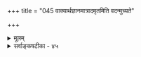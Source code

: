 +++
title = "045 वाक्यार्थज्ञानमात्रादमृतमिति वदन्मुच्यते"

+++
<details><summary>मूलम्</summary>

वाक्यार्थज्ञानमात्रादमृतमिति वदन्मुच्यते किं श्रुतेऽस्मिन् बाढं चेन्मानबाधस्स यदनुभवति प्रागिवाद्यापि दुःखम् ।  
ध्यानादीनां विधानं भवति च वितथं तन्न युक्तं न चेष्टं ध्यानाद्यङ्गाढ्यशब्दोदितचरममतेर्नाधिकं वः प्रकाश्यम् ॥ ४५ ॥
</details>

<details><summary>सर्वाङ्कषटीका - ४५</summary>

एवं प्राचीनमद्वैतमतद्वयं निराकृत्य, अन्तिमं शाब्दापरोक्षवादं निराकरोति - वाक्यार्थेत्यादि। वाक्यार्थ- **ज्ञानमात्रात्** =‘तत्त्वमसि' **इत्यादिवाक्यजन्यब्रह्मात्मैक्यज्ञानादेवअमृतम्** = मोक्षः भवतिइति वदन्भवान्, **अस्मिन्** = एतादृशवाक्ये श्रुते मुच्यते **किम्** = संसारबन्धात् मुक्तो भवति किम् ? बाढं चेत् 'सत्यम्, भवति' इति चेत्, **मानबाधः** = प्रत्यक्षविरोधः, **यत्** = **यस्मात्सः** = **तादृशश्रवणजन्यज्ञानवान्प्रागिव** = तादृशवाक्यश्रवणात् पूर्वं यथा, **तथैवअद्यापि** = **श्रवणानन्तरमपिदुःखम्** = संसारदुःखम् अनुभवति, तस्मात्मानबाधः इत्यन्वयः ॥ 

[[267]] 

ध्यानादीनां विधानं भवति च वितथं, तन्न युक्तं न चेष्टं 

ध्यानाद्यङ्गाढ्यशब्दोदितचरममतेर्नाधिकं वः प्रकाश्यम् ॥45॥ 

 

अयमाशयः - 'द्वितीयाद्वै भयं भवति' (बृ. 3-4-2 ) इति भेदज्ञानमेव भयकारणमुच्यते । स एव संसारः, बन्ध इति च कथ्यते । अद्वितीयत्वज्ञानमेव **एतद्भयनिवृत्तिकारणम्** = बन्धनिवृत्तिकाणम् । बन्धनिवृत्तिरेव चामृतत्त्वमित्यपि सिद्धम् । अतश्च 'तत्त्वमसि' 'अयमात्मा ब्रह्म' (बृ.6-4-5 ) इत्यादि - ब्रह्माद्वैतज्ञानमेव **मुक्तिहेतुः** =बन्धनिवृत्तिहेतुः सिद्धः । 'आत्मा वा अरे द्रष्टव्यः श्रोतव्यो मन्तव्यो निदिध्यासितव्यः' (बृ.4-4-5, 6-5-6 ) इत्यत्रोक्तं श्रवणं चाद्वैतवाक्यश्रवणमेवात्मदर्शनहेतुः प्रतिपाद्यते । श्रवणजन्यमेतद्ज्ञानमेव वाक्यजन्यवाक्यार्थज्ञानं मुक्तिहेतुरुच्यते । अत्रैवं प्रश्नः - वाक्यजन्यमेतादृशज्ञानं तादृशवाक्यं श्रुतवतः व्युत्पन्नस्य सर्वस्यापि जायते । तत्राप्रामाण्यादिज्ञानमपि नास्त्येव । अथापि तस्य बन्धनिवृत्तिः तावन्मात्रादेव भवति वा? यदि भवतीत्युच्यते; कस्यापि तथा नानुभवः किल; पूर्ववदेव संसारबन्धस्तथैवानुभूयते किल । अत इदमनुभवविरुद्धम् ॥ 

1 

ननु उक्तमत्र समाधानम् – ' नावगतब्रह्मात्मभावस्य यथा पूर्वं संसारित्वम् । यस्य तु यथापूर्वं संसारित्वम्, नासाववगतब्रह्मात्मभावः' इतीति चेत्तत्राह - ध्यानादीनामित्यादि । आदिना मननग्रहणम् । ‘श्रोतव्यः' इत्युक्तवाक्यजन्यवाक्यार्थज्ञानमात्रेण यदि संसारनिवृत्तिः, तर्हि ‘मन्तव्यः निदिध्यासितव्यः', इति मननध्यानयोः विधानं **वितथम्** = व्यर्थं भवति । तत् न **युक्तम्** = श्रुतिवाक्यस्य वैयर्थ्यं न हि युक्तम् । यूपादित्यादिवाक्यवत् गत्यन्तराभावे किं कर्तुं शक्यते ? इत्यत्र – न इष्टं **च** = नाङ्गीकृतं चेति ॥ 

दार्शनिकस्तु भामतीकारः, ‘शतशः संस्कृतमपि कलमबीजं न हि यवाङ्कुरं जनयेत्' इति न्यायेन शब्दस्यापरोक्षजनकत्वासंभवं पश्यन्, मानसमेवापरोक्षं ज्ञानमित्याह । यद्यपि श्रीशङ्कराचार्यैः परोक्षज्ञानम् अपरोक्षभ्रमनिवर्तकं न भवेत् - इति वादः नाङ्गीकृतः । अत एव ' वेदप्रमाणजनितब्रह्मात्मभावस्य संसारनिवृत्तिरवश्यं भवेत्' इति वेदोपर्येव भारो निक्षिप्यते तैः । अत एवात्र पूर्वंम् (श्लो. 43 ) परोक्षादपि प्रत्यक्षबाधः उपपादितः । अतोऽत्र शाब्दापरोक्षवादस्य नास्त्यावश्यकता; तथापि, 'परोक्षत्वापरोक्षत्वे न प्रमाणस्वरूपकृते; किन्तु प्रमेयस्वरूपकृते' इति बौद्धवादमवलम्ब्य शब्दस्यापरोक्षजनकत्वं विवरणकृता साध्यते । आहत्य च, पक्षत्रयेऽपि ध्यानमननयोस्सार्थक्यम् । भेदवासनाया बहोः कालादेव रूढमूलत्वात् श्रवणमात्रेण भेदवासनाधीनो भ्रमो न निवर्तेत । अतः पुनः पुनः श्रवणं मननं ध्यानं चावश्यकमेवेति न वैयर्थ्यमित्यत्राह – ध्यानादीति । ध्यानादिभिः अङ्गैः **आढ्येन** = प्राप्तबलेन शब्देन **उदिता** = उत्पन्ना या **चरमा** = अन्तिमा **मतिः** = अपरोक्षरूपं ज्ञानम्, तस्यापि **प्रकाश्यम्** = प्रकाशनीयम्, **अधिकम्** = अधिकांशः 

निर्विशेषवादिनस्तव **न** = न भवत्येव । प्राथमिक श्रवणजन्यज्ञानापेक्षया मनननिदिध्यासनयोः अधिकविषयत्वे, ताभ्यां प्रथमोत्पन्नज्ञानस्य पोषणं न सर्वथा भवेत्, भिन्नविषयकत्वात् । निर्विशेषवादे ब्रह्मविषयकज्ञानेषु तारतम्यादिकं न संभवति । एवम् अधिकविषयत्वाभावे सति प्राथमिकं ज्ञानं न भ्रमनिवर्तकम्, अन्तिमं तु 

 

[[268]] 

निवर्तकमिति कथं युज्यते ? परोक्षत्वापरोक्षत्वे तु न प्रयोजके इति च दर्शितमेव ( श्लो. 43 ) ! निरस्यते च समनन्तरश्लोक एव शब्दापरोक्षवादोऽपि । अतश्च वाक्यार्थज्ञानमपि न मोक्षसाधनम्, किन्तु भक्तिरूपापन्नमुपासनात्मकं ज्ञानमेव । दूराद्वा रज्जुं पश्यन् 'अयं सर्पः' इति भ्राम्यति पुरुषः । समीपमुपसर्पन्, 'नायं सर्पः, किन्तु रज्जुः' इति निश्चिनोति । दीर्घत्वादिसामान्याकारदर्शनेन भ्रमः । सर्पत्वादिविशेषाकारदर्शनेन च भ्रमनिवृत्तिः । एवञ्च भ्रमसंशयादिकम्, तन्निवृत्तिर्वा वस्तुनस्सधर्मकत्व एव संभवेत् । ब्रह्म तु निर्वि- शेषम् । तत्रोत्पन्नं ज्ञानं सर्वदैकरूपमेव भवेत् । एवं सति प्रथमोत्पन्नं ज्ञानं न संसारभ्रमनिवर्तकम्, अनन्तरमुत्पन्नं तु निवर्तकमित्येवं विभागो निर्विशेषवादे दुरुपपाद एव ॥ 

अत्रायमाशयः परेषाम् – ध्यानादीनामुपयोगे पक्षत्रयं दृश्यते । प्रथमः पक्षः श्रीमदाचार्याणाम्— उत्तमसंस्कारवतां सकृच्छ्रवणेनापि बन्धनिवृत्तिर्भवेत् । न्यूनसंस्कारवताम् अधिकारिभेदेन असकृच्छ्रवणम्, श्रवणमनने, श्रवणमनननिदिध्यासनानि चावश्यकानि । 'प्रज्ञामान्द्यं भवेद्येषां तेषां न श्रुतिमात्रतः । स्यादखण्डाकारवृत्तिः विना तु मननादिना । श्रवणान्मननाद्ध्यानात्तात्पर्येण निरन्तरम् । बुद्धेः सूक्ष्मत्वमायाति ततो वस्तू पलब्धये ॥' (स.सि.सं. 809, 810 ) इत्यादाविदं स्पष्टम् । अत्र श्रवणमननध्यानादीनां त्रयाणामपि दर्शनार्थत्वमविशेषेणैवोक्तम्। सूत्रभाष्येऽपि 'मनननिदिध्यासनयोरपि श्रवणवदवगत्यर्थत्वात्' (ब्र.सू.भा. 1- 1-4. शं.) इति श्रवणवदेव इतरेषामपि स्वतंत्रताभिहिता । एतद्विवरणरूपावेव सर्ववेदान्तसिद्धान्तसारसंग्रहश्लोकौ । परमात्मनो जीवात्मनश्च मध्ये मायैव जगन्मोहिनी यवनिका । 'गुणमयी मम माया' ( गी. 7- 14 ) इति वचनं को वा वेदान्ती विस्मरति ॥ 

परन्तु 'सा दुरत्यया' इत्युक्तं तु प्रायः बहवो विसस्मरुरिव यस्यैवेदं फलं तर्कदूरमपि वेदान्तशास्त्रं तर्कशास्त्रादपि शतगुणं तर्कीकृतम् । मायाया अव्यक्तपदवाच्यायाः व्यक्तं प्रथमं तत्त्वम् 'बुद्धिः' इत्युच्यते । बुद्धिरेव जीवानां प्रथमा माया । अस्य परमसत्यभूतस्य प्रत्यक्षं निदर्शनम् - आचार्यग्रन्थानन्तरकालिकी व्याख्यानपरंपरा ॥ 

तत्र पञ्चपादिकाविवरणकारः प्रकाशात्मयतिः 'तत्त्वमसि' इति शब्द एवात्मापरोक्षं जनयतीति शंकरानन्तरम् साधयन् 'शब्दापरोक्षवादी' इति प्रथामवाप । सोऽयं द्वितीयः पक्षः । अन्यश्च महादार्शनिक इति प्रसिद्धो वाचस्पतिमिश्रः भामतीकारः शब्दस्य परोक्षज्ञानसाधनस्यापरोक्षज्ञानजनकत्वासंभवं जानन्, आत्मापरोक्षं मानसं वदन् 'मण्डनमिश्रानुकारी मानसापरोक्षवादी' इति प्रथामवाप । सोऽयं तृतीयः पक्षः । इदं व्याख्यानद्वयम् 'विवरणप्रस्थानम्', 'भामतीप्रस्थानम्' इति व्यवह्रियते । तत्र प्रथमव्याख्यापक्षे – सत्यम् ; प्राथमिकं वेदान्तवाक्यश्रवणजन्यं ज्ञानं न संसारनिवर्तनक्षममेव । परं तु संसारो हि अपरोक्षभ्रमरूपः, वाक्यजन्यं ज्ञानं तु परोक्षं ज्ञानम् । परोक्षं ज्ञानम् अपरोक्षभ्रमनिवर्तकं कथं भवेत् ? अतः मनननिदि- सम्बद्धम् ध्यासनोपोद्बलितं तु पूर्वश्रुतवाक्यजन्यं ज्ञानमपरोक्षतां प्राप्नोति । तस्य पूर्वश्रुतवाक्यमेव करणम् । स्वतः परोक्षज्ञानसाधनमपि शब्दः मनननिदिध्यासनसंस्कृतः अपरोक्षज्ञानसाधनं भवति । 'औपनिषदं पुरुषम् ' (बृ. 5-9-26) इति परमात्मनः औपनिषदत्वश्रवणात् । उपनिषदेकगम्य त्वं सर्ववेदान्तिसंमतम् । परन्तु उपनिषत्पदं ब्रह्मविद्यापरम् । शाब्दापरोक्षवादस्तु बौद्धवासनामूल इति स्पष्टम् ॥ ४५ ॥
</details>
